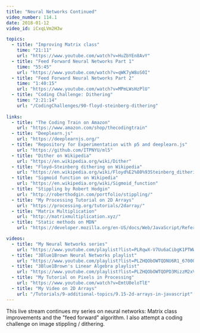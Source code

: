 ```yaml
---
title: "Neural Networks Continued"
video_number: 114.1
date: 2018-01-12
video_id: iCxqLVm2H3w

topics:
  - title: "Improving Matrix class"
    time: "21:11"
    url: "https://www.youtube.com/watch?v=HuZbYEn8AvY"
  - title: "Feed Forward Neural Networks Part 1"
    time: "55:45"
    url: "https://www.youtube.com/watch?v=qWK7yW8oS0I"
  - title: "Feed Forward Neural Networks Part 2"
    time: "1:40:15"
    url: "https://www.youtube.com/watch?v=MPmLWsHzPlU"
  - title: "Coding Challenge: Dithering"
    time: "2:21:14"
    url: "/CodingChallenges/90-floyd-steinberg-dithering"
 
links:
  - title: "The Coding Train on Amazon"
    url: "https://www.amazon.com/shop/thecodingtrain"
  - title: "Deeplearn.js"
    url: "https://deeplearnjs.org/"
  - title: "Repository for Experimentation with p5 and deeplearn.js"
    url: "https://github.com/ITPNYU/ml5"
  - title: "Dither on Wikipedia"
    url: "https://en.wikipedia.org/wiki/Dither"
  - title: "Floyd–Steinberg dithering on Wikipedia"
    url: "https://en.wikipedia.org/wiki/Floyd%E2%80%93Steinberg_dithering"
  - title: "Sigmoid function on Wikipedia"
    url: "https://en.wikipedia.org/wiki/Sigmoid_function"
  - title: "Stippling by Robert Hodgin"
    url: "http://roberthodgin.com/portfolio/stippling/"
  - title: "My Processing Tutorial on 2D Arrays"
    url: "https://processing.org/tutorials/2darray/"
  - title: "Matrix Multiplication"
    url: "http://matrixmultiplication.xyz/"
  - title: "Static methods on MDN"
    url: "https://developer.mozilla.org/en-US/docs/Web/JavaScript/Reference/Classes/static"

videos:
  - title: "My Neural Networks series"
    url: "https://www.youtube.com/playlist?list=PLRqwX-V7Uu6aCibgK1PTWWu9by6XFdCfh"
  - title: "3Blue1Brown Neural Networks playlist"
    url: "https://www.youtube.com/playlist?list=PLZHQObOWTQDNU6R1_67000Dx_ZCJB-3pi"
  - title: "3Blue1Brown's Linear Algebra playlist"
    url: "https://www.youtube.com/playlist?list=PLZHQObOWTQDPD3MizzM2xVFitgF8hE_ab"
  - title: "My Tutorial on Pixels in Processing"
    url: "https://www.youtube.com/watch?v=EmtU0eloTlE"
  - title: "My Video on 2D Arrays"
    url: "/Tutorials/9-additional-topics/9.15-2d-arrays-in-javascript"
---
```


This live stream continues my series on neural networks: Matrix class improvements and the "feed forward" algorithm. I also attempt a coding challenge on image stippling / dithering.
